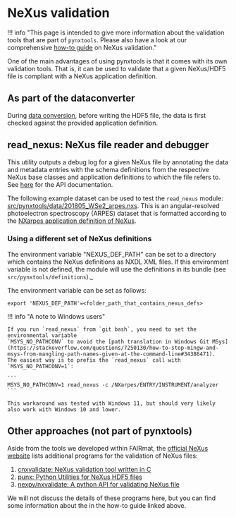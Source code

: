# NeXus validation

!!! info "This page is intended to give more information about the validation tools that are part of `pynxtools`. Please also have a look at our comprehensive [how-to guide](../../how-tos/pynxtools/validate-nexus-file.md) on NeXus validation."

One of the main advantages of using pynxtools is that it comes with its own validation tools. That is, it can be used to validate that a given NeXus/HDF5 file is compliant with a NeXus application definition.

## As part of the dataconverter

During [data conversion](./dataconverter-and-readers.md), before writing the HDF5 file, the data is first checked against the provided application definition.

<!--## verify-nexus: Testing existing NeXus/HDF5 files
This CLI tool can be used to validate _existing_ HDF5 files that claim to be NeXus-compliant. See [here](reference/cli-api.md#verify-nexus) for the API documentation.-->

## read_nexus: NeXus file reader and debugger

This utility outputs a debug log for a given NeXus file by annotating the data and metadata entries with the schema definitions from the respective NeXus base classes and application definitions to which the file refers to. See [here](../../reference/cli-api.md#nexus-file-validation) for the API documentation.

The following example dataset can be used to test the `read_nexus` module: [src/pynxtools/data/201805_WSe2_arpes.nxs](https://github.com/FAIRmat-NFDI/pynxtools/blob/master/src/pynxtools/data/201805_WSe2_arpes.nxs). This is an angular-resolved photoelectron spectroscopy (ARPES) dataset that is formatted according to the [NXarpes application definition of NeXus](https://manual.nexusformat.org/classes/applications/NXarpes.html#nxarpes).

### Using a different set of NeXus definitions

The environment variable "NEXUS_DEF_PATH" can be set to a directory which contains the NeXus definitions as NXDL XML files. If this environment variable is not defined, the module will use the definitions in its bundle (see `src/pynxtools/definitions`)._

The environment variable can be set as follows:
```
export 'NEXUS_DEF_PATH'=<folder_path_that_contains_nexus_defs>
```

!!! info "A note to Windows users"

    If you run `read_nexus` from `git bash`, you need to set the environmental variable
    `MSYS_NO_PATHCONV` to avoid the [path translation in Windows Git MSys](https://stackoverflow.com/questions/7250130/how-to-stop-mingw-and-msys-from-mangling-path-names-given-at-the-command-line#34386471).
    The easiest way is to prefix the `read_nexus` call with `MSYS_NO_PATHCONV=1`:

    ```
    MSYS_NO_PATHCONV=1 read_nexus -c /NXarpes/ENTRY/INSTRUMENT/analyzer
    ```

    This workaround was tested with Windows 11, but should very likely also work with Windows 10 and lower.

## Other approaches (not part of pynxtools)

Aside from the tools we developed within FAIRmat, the [official NeXus website](https://manual.nexusformat.org/validation.html) lists additional programs for the validation of NeXus files:

1. [cnxvalidate: NeXus validation tool written in C](https://github.com/nexusformat/cnxvalidate)
2. [punx: Python Utilities for NeXus HDF5 files](https://github.com/prjemian/punx)
3. [nexpy/nxvalidate: A python API for validating NeXus file](https://github.com/nexpy/nxvalidate)

We will not discuss the details of these programs here, but you can find some information about the in the how-to guide linked above.
